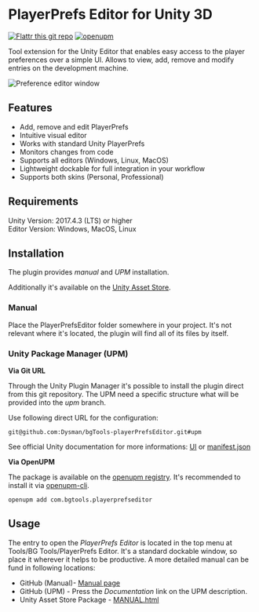 # PlayerPrefs Editor for Unity 3D

[![Flattr this git repo](http://api.flattr.com/button/flattr-badge-large.png)](https://flattr.com/@dysman)
[![openupm](https://img.shields.io/npm/v/com.bgtools.playerprefseditor?label=openupm&registry_uri=https://package.openupm.com)](https://openupm.com/packages/com.bgtools.playerprefseditor/)

Tool extension for the Unity Editor that enables easy access to the player preferences over a simple UI. Allows to view, add, remove and modify entries on the development machine.

![Preference editor window](https://www.bgranzow.de/downloads/PlayerPrefsEditorV1_0_1.png)

## Features

* Add, remove and edit PlayerPrefs
* Intuitive visual editor
* Works with standard Unity PlayerPrefs
* Monitors changes from code
* Supports all editors (Windows, Linux, MacOS)
* Lightweight dockable for full integration in your workflow
* Supports both skins (Personal, Professional)

## Requirements

Unity Version: 2017.4.3 (LTS) or higher  
Editor Version: Windows, MacOS, Linux

## Installation

The plugin provides *manual* and *UPM* installation.


Additionally it's available on the [Unity Asset Store](http://u3d.as/1RLa).

### Manual
Place the PlayerPrefsEditor folder somewhere in your project. It's not relevant where it's located, the plugin will find all of its files by itself.

### Unity Package Manager (UPM)

**Via Git URL**

Through the Unity Plugin Manager it's possible to install the plugin direct from this git repository.
The UPM need a specific structure what will be provided into the *upm* branch.

Use following direct URL for the configuration:
```
git@github.com:Dysman/bgTools-playerPrefsEditor.git#upm
```
See official Unity documentation for more informations: [UI](https://docs.unity3d.com/Manual/upm-ui-giturl.html) or [manifest.json](https://docs.unity3d.com/Manual/upm-git.html)

**Via OpenUPM**

The package is available on the [openupm registry](https://openupm.com). It's recommended to install it via [openupm-cli](https://github.com/openupm/openupm-cli).

```
openupm add com.bgtools.playerprefseditor
```

## Usage

The entry to open the _PlayerPrefs Editor_ is located in the top menu at Tools/BG Tools/PlayerPrefs Editor. It's a standard dockable window, so place it wherever it helps to be productive.
A more detailed manual can be fund in following locations:
* GitHub (Manual)- [Manual page](Packages/PlayerPrefsEditor/Documentation~/PlayerPrefsEditor.md)
* GitHub (UPM) - Press the _Documentation_ link on the UPM description.
* Unity Asset Store Package - [MANUAL.html](MANUAL.html)
